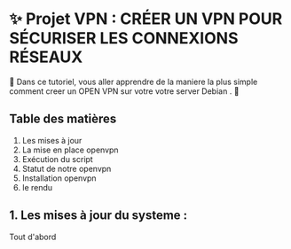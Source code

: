 # :sparkles: Projet VPN  : CRÉER UN VPN POUR SÉCURISER LES CONNEXIONS RÉSEAUX
:rose: Dans ce tutoriel, vous aller apprendre de la maniere la plus simple comment creer un OPEN VPN sur votre votre server Debian . :rose:

## Table des matières
  1. Les mises à jour
  2. La mise en place openvpn
  3. Exécution du script
  4. Statut de notre openvpn
  6. Installation openvpn
  7. le rendu
  
  
## 1. Les mises à jour du systeme :
Tout d'abord 



